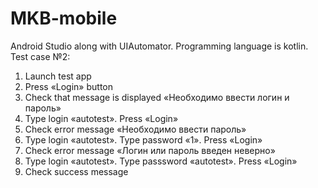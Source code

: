 # MKB-mobile

Android Studio along with UIAutomator. Programming language is kotlin.
Test case №2:

1. Launch test app
2. Press «Login» button
3. Check that message is displayed «Необходимо ввести логин и пароль»
4. Type login «autotest». Press «Login»
5. Check error message «Необходимо ввести пароль»
6. Type login «autotest». Type password «1». Press «Login»
7. Check error message «Логин или пароль введен неверно»
8. Type login «autotest». Type passsword «autotest». Press «Login»
9. Check success message
